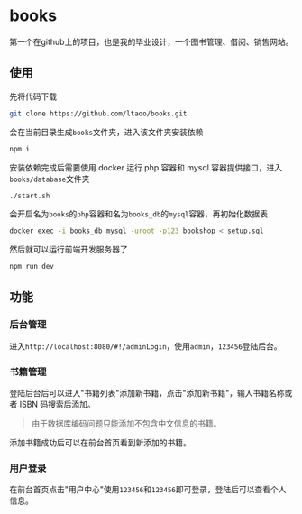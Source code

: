 # books
第一个在github上的项目，也是我的毕业设计，一个图书管理、借阅、销售网站。

## 使用

先将代码下载
```bash
git clone https://github.com/ltaoo/books.git
```

会在当前目录生成`books`文件夹，进入该文件夹安装依赖
```bash
npm i
```

安装依赖完成后需要使用 docker 运行 php 容器和 mysql 容器提供接口，进入`books/database`文件夹
```bash
./start.sh
```

会开启名为`books`的`php`容器和名为`books_db`的`mysql`容器，再初始化数据表
```bash
docker exec -i books_db mysql -uroot -p123 bookshop < setup.sql
```

然后就可以运行前端开发服务器了
```bash
npm run dev
```

## 功能

### 后台管理

进入`http://localhost:8080/#!/adminLogin`，使用`admin`，`123456`登陆后台。

### 书籍管理
登陆后台后可以进入"书籍列表"添加新书籍，点击"添加新书籍"，输入书籍名称或者 ISBN 码搜索后添加。
> 由于数据库编码问题只能添加不包含中文信息的书籍。

添加书籍成功后可以在前台首页看到新添加的书籍。

### 用户登录

在前台首页点击"用户中心"使用`123456`和`123456`即可登录，登陆后可以查看个人信息。



